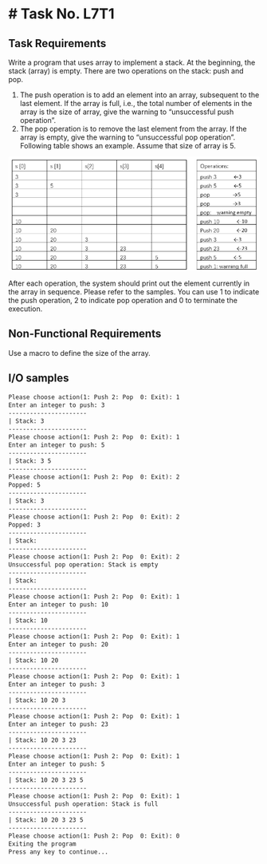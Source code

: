 # # Task No. L7T1

## Task Requirements
Write a program that uses array to implement a stack. At the beginning, the stack (array) is empty. There are two operations on the stack: push and pop. 
1.	The push operation is to add an element into an array, subsequent to the last element. If the array is full, i.e., the total number of elements in the array is the size of array, give the warning to “unsuccessful push operation”.
2.	The pop operation is to remove the last element from the array. If the array is empty, give the warning to “unsuccessful pop operation”.
Following table shows an example. Assume that size of array is 5.

![L7T1 control flow diagram](assets/L7T1.png)

After each operation, the system should print out the element currently in the array in sequence. Please refer to the samples. You can use 1 to indicate the push operation, 2 to indicate pop operation and 0 to terminate the execution.

## Non-Functional Requirements

Use a macro to define the size of the array. 

## I/O samples
```
Please choose action(1: Push 2: Pop  0: Exit): 1
Enter an integer to push: 3
----------------------
| Stack: 3 
----------------------
Please choose action(1: Push 2: Pop  0: Exit): 1
Enter an integer to push: 5
----------------------
| Stack: 3 5 
----------------------
Please choose action(1: Push 2: Pop  0: Exit): 2
Popped: 5
----------------------
| Stack: 3 
----------------------
Please choose action(1: Push 2: Pop  0: Exit): 2
Popped: 3
----------------------
| Stack: 
----------------------
Please choose action(1: Push 2: Pop  0: Exit): 2
Unsuccessful pop operation: Stack is empty
----------------------
| Stack: 
----------------------
Please choose action(1: Push 2: Pop  0: Exit): 1
Enter an integer to push: 10
----------------------
| Stack: 10 
----------------------
Please choose action(1: Push 2: Pop  0: Exit): 1
Enter an integer to push: 20
----------------------
| Stack: 10 20 
----------------------
Please choose action(1: Push 2: Pop  0: Exit): 1
Enter an integer to push: 3
----------------------
| Stack: 10 20 3 
----------------------
Please choose action(1: Push 2: Pop  0: Exit): 1
Enter an integer to push: 23
----------------------
| Stack: 10 20 3 23 
----------------------
Please choose action(1: Push 2: Pop  0: Exit): 1
Enter an integer to push: 5
----------------------
| Stack: 10 20 3 23 5 
----------------------
Please choose action(1: Push 2: Pop  0: Exit): 1
Unsuccessful push operation: Stack is full
----------------------
| Stack: 10 20 3 23 5 
----------------------
Please choose action(1: Push 2: Pop  0: Exit): 0
Exiting the program
Press any key to continue...
```
